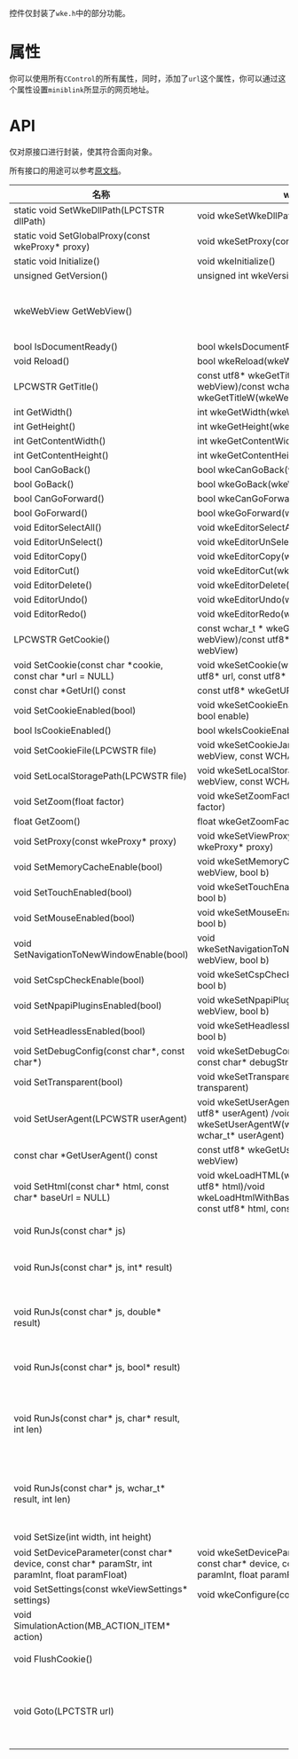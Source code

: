 控件仅封装了```wke.h```中的部分功能。

# 属性

你可以使用所有```CControl```的所有属性，同时，添加了```url```这个属性，你可以通过这个属性设置```miniblink```所显示的网页地址。

# API

仅对原接口进行封装，使其符合面向对象。

所有接口的用途可以参考[原文档](http://miniblink.net/doc-main.html)。

|名称    |wke对应接口    |    备注|
|---|---|------|
|static void SetWkeDllPath(LPCTSTR dllPath)|void wkeSetWkeDllPath(const wchar_t* dllPath)| |
|static void SetGlobalProxy(const wkeProxy* proxy) | void wkeSetProxy(const wkeProxy* proxy)| |
|static void Initialize()| void wkeInitialize() | |
|unsigned GetVersion() | unsigned int wkeVersion()| |
|wkeWebView GetWebView() | | 获取当前控件所使用的```wkeWebView```。获取到```wkeWebView```后，你可以调用```mb```的原生接口。|
|bool IsDocumentReady() | bool wkeIsDocumentReady(wkeWebView webView) | |
|void Reload() | bool wkeReload(wkeWebView webView) | |
|LPCWSTR GetTitle()|const utf8* wkeGetTitle(wkeWebView webView)/const wchar_t* wkeGetTitleW(wkeWebView webView)| |
|int GetWidth()|int wkeGetWidth(wkeWebView webView)| |
|int GetHeight()|int wkeGetHeight(wkeWebView webView)| |
|int GetContentWidth()| int wkeGetContentWidth(wkeWebView webView)| |
|int GetContentHeight()| int wkeGetContentHeight(wkeWebView webView) | |
|bool CanGoBack()| bool wkeCanGoBack(wkeWebView webView)| |
|bool GoBack()|bool wkeGoBack(wkeWebView webView) | |
|bool CanGoForward()| bool wkeCanGoForward(wkeWebView webView)| |
|bool GoForward()|bool wkeGoForward(wkeWebView webView)| |
|void EditorSelectAll()|void wkeEditorSelectAll(wkeWebView webView)| |
|void EditorUnSelect()|void wkeEditorUnSelect(wkeWebView webView)| |
|void EditorCopy()|void wkeEditorCopy(wkeWebView webView)| |
|void EditorCut()|void wkeEditorCut(wkeWebView webView)| |
|void EditorDelete()|void wkeEditorDelete(wkeWebView webView)| |
|void EditorUndo()|void wkeEditorUndo(wkeWebView webView)| |
|void EditorRedo()|void wkeEditorRedo(wkeWebView webView)| |
|LPCWSTR GetCookie()|const wchar_t * wkeGetCookieW(wkeWebView webView)/const utf8* wkeGetCookie(wkeWebView webView)| |
|void SetCookie(const char *cookie, const char *url = NULL)|void wkeSetCookie(wkeWebView webView, const utf8* url, const utf8* cookie)| |
|const char *GetUrl() const|const utf8* wkeGetURL(wkeWebView webView)| |
|void SetCookieEnabled(bool)|void wkeSetCookieEnabled(wkeWebView webView, bool enable)| |
|bool IsCookieEnabled()|bool wkeIsCookieEnabled(wkeWebView webView)| |
|void SetCookieFile(LPCWSTR file)|void wkeSetCookieJarFullPath(wkeWebView webView, const WCHAR* path)| |
|void SetLocalStoragePath(LPCWSTR file)|void wkeSetLocalStorageFullPath(wkeWebView webView, const WCHAR* path)| |
|void SetZoom(float factor)|void wkeSetZoomFactor(wkeWebView webView, float factor)| |
|float GetZoom()|float wkeGetZoomFactor(wkeWebView webView)| |
|void SetProxy(const wkeProxy* proxy)|void wkeSetViewProxy(wkeWebView webView, wkeProxy* proxy)| |
|void SetMemoryCacheEnable(bool)|void wkeSetMemoryCacheEnable(wkeWebView webView, bool b)| |
|void SetTouchEnabled(bool)|void wkeSetTouchEnabled(wkeWebView webView, bool b)| |
|void SetMouseEnabled(bool)|void wkeSetMouseEnabled(wkeWebView webView, bool b)| |
|void SetNavigationToNewWindowEnable(bool)|void wkeSetNavigationToNewWindowEnable(wkeWebView webView, bool b)| |
|void SetCspCheckEnable(bool)| void wkeSetCspCheckEnable(wkeWebView webView, bool b)| |
|void SetNpapiPluginsEnabled(bool)|void wkeSetNpapiPluginsEnabled(wkeWebView webView, bool b)| |
|void SetHeadlessEnabled(bool)|void wkeSetHeadlessEnabled(wkeWebView webView, bool b)| |
|void SetDebugConfig(const char*, const char*)|void wkeSetDebugConfig(wkeWebView webView, const char* debugString, const char* param)| |
|void SetTransparent(bool)|void wkeSetTransparent(wkeWebView webView, bool transparent)| |
|void SetUserAgent(LPCWSTR userAgent)|void wkeSetUserAgent(wkeWebView webView, const utf8* userAgent) /void wkeSetUserAgentW(wkeWebView webView, const wchar_t* userAgent)| |
|const char *GetUserAgent() const|const utf8* wkeGetUserAgent(wkeWebView webView)| |
|void SetHtml(const char* html, const char* baseUrl = NULL)|void wkeLoadHTML(wkeWebView webView, const utf8* html)/void wkeLoadHtmlWithBaseUrl(wkeWebView webView, const utf8* html, const utf8* baseUrl)|若```baseUrl```不为```NULL```，则调用```wkeLoadHtmlWithBaseUrl```。|
|void RunJs(const char* js)| |运行一段JS，不需要返回结果。|
|void RunJs(const char* js, int* result)||运行一段JS，返回一个int的结果，参数```int* result```用于存储返回结果。|
|void RunJs(const char* js, double* result)| |运行一段JS，返回一个double的结果，参数```double* result```用于存储返回结果。|
|void RunJs(const char* js, bool* result)| |运行一段JS，返回一个bool的结果，参数```bool* result```用于存储返回结果。|
|void RunJs(const char* js, char* result, int len)| |运行一段JS，返回字符串，参数```char* result```用于存储返回结果。参数```len```描述result的长度，以免写入结果时越界。|
|void RunJs(const char* js, wchar_t* result, int len)| | 运行一段JS，返回宽字符串，参数```wchar_t* result```用于存储返回结果。参数```len```描述result的长度，以免写入结果时越界。|
|void SetSize(int width, int height)| |设置```wkeWebView```的宽和高。|
|void SetDeviceParameter(const char* device, const char* paramStr, int paramInt, float paramFloat)|void wkeSetDeviceParameter(wkeWebView webView, const char* device, const char* paramStr, int paramInt, float paramFloat)| |
|void SetSettings(const wkeViewSettings* settings)| void wkeConfigure(const wkeSettings* settings)| |
|void SimulationAction(MB_ACTION_ITEM* action)| | 模拟一个鼠标或键盘动作。|
|void FlushCookie()| |将内存的中cookie写入到磁盘中。|
|void Goto(LPCTSTR url)| |跳转到指定地址，若```url```不是一个```http```或```https```开头的网址，将调用```void wkeLoadFile(wkeWebView webView, const utf8* filename)```加载本地文件。|
